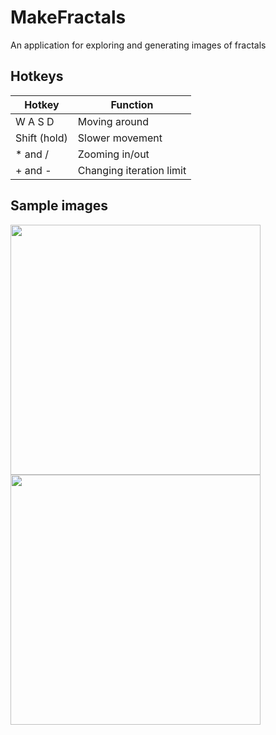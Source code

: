 # MakeFractals

An application for exploring and generating images of fractals

## Hotkeys

|Hotkey|Function|
|---|---|
|W A S D|Moving around|
|Shift (hold)|Slower movement|
|* and /|Zooming in/out|
|+ and -|Changing iteration limit|


## Sample images

<img src="https://db3pap001files.storage.live.com/y4mX-lPUAf1yShipDQM9NFtBLrguJRPu4FBiRNG0IoMdmgKU1Z7xyDlTkxxrJX7yBoV5PIlIqHk-s7JTHZITba4_4emAx3hueie2S2sGlQvg8RxrtoToIMDF0C4CjpYTAZGXIuust5ePsdZigH0YPmprSII-MsKO_56MA_4NtI5ktCE3mAnK6G1r-IoErB5VHcD?width=3840&height=2160&cropmode=none" width="400"/>

<img src="https://db3pap001files.storage.live.com/y4mSkXpF8vGrweb0ZKSvduPrJjuwgmH1o4fOnfQYLQDB3KfiMggwRbw0a-uTZv5aTgG_PIAESgdxtHkvsdlEsBB444wSLtxJ7elf4jRm9S36fG7HfUv_ru4gxXLL2d8gjnYbYXh6L1M7mPA7R9oSojGK753YQKWK8_E938BEl77JNXUBAEPGkWRdYc6ts67XDpj?width=2048&height=2048&cropmode=none" width="400"/>
